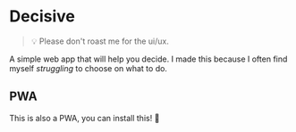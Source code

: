 # Decisive

> :bulb: Please don't roast me for the ui/ux.

A simple web app that will help you decide. I made this because I often find myself *struggling* to choose on what to do.

## PWA

This is also a PWA, you can install this! 🚀

